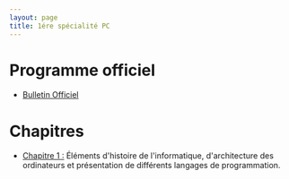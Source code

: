 ```yaml
---
layout: page
title: 1ére spécialité PC
---
```


# Programme officiel

- <a href="http://cache.media.education.gouv.fr/file/SP1-MEN-22-1-2019/43/2/spe635_annexe_1063432.pdf">Bulletin Officiel</a>

# Chapitres

- <a href="http://dlatreyte.github.io/ressources/1-spe-nsi/C1"> Chapitre 1 :</a> Éléments d'histoire de l'informatique, d'architecture des ordinateurs et présentation de différents langages de programmation.
